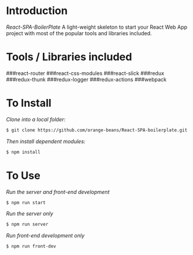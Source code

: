 # Introduction
*React-SPA-BoilerPlate*
A light-weight skeleton to start your React Web App project with most of the popular tools and libraries included.

# Tools / Libraries included
###react-router
###react-css-modules
###react-slick
###redux
###redux-thunk
###redux-logger
###redux-actions
###webpack

# To Install
*Clone into a local folder:*
```bash
$ git clone https://github.com/orange-beans/React-SPA-boilerplate.git
```
*Then install dependent modules:*
```bash
$ npm install
```

# To Use
*Run the server and front-end development*
```bash
$ npm run start
```

*Run the server only*
```bash
$ npm run server
```

*Run front-end development only*
```bash
$ npm run front-dev
```
